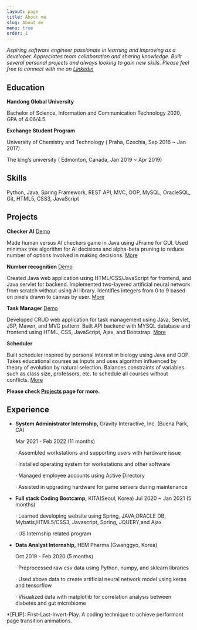 ```yaml
---
layout: page
title: About me
slug: About me
menu: true
order: 1
---
```


*Aspiring software engineer passionate in learning and improving as a developer. Appreciates team collaboration and sharing knowledge. Built several personal projects and always looking to gain new skills. Please feel free to connect with me on <a href="https://kr.linkedin.com/in/yeji/en-us?trk=profile-badge">Linkedin</a>*

## Education

**Handong Global University**

Bachelor of Science, Information and Communication Technology  2020, GPA of 4.06/4.5 

**Exchange Student Program**

University of Chemistry and Technology ( Praha, Czechia, Sep  2016 ~ Jan 2017)

The king’s university ( Edmonton, Canada, Jan 2019 ~ Apr 2019)

## Skills

Python, Java, Spring Framework, REST API, MVC, OOP, MySQL, OracleSQL, Git, HTML5, CSS3, JavaScript 

## Projects

**Checker AI** [Demo](https://yejip.com/pro/Checker/checkerAI_demo.html)

Made human versus AI checkers game in Java using JFrame for GUI. Used minimax tree algorithm for AI decisions and alpha-beta pruning to reduce number of options involved in making decisions. [More](https://yejip.com/pro/Checker.html)

**Number recognition** [Demo](https://characterrecognition.herokuapp.com/)

Created Java web application using HTML/CSS/JavaScript for frontend, and Java servlet for backend. Implemented two-layered artificial neural network from scratch without using AI library. Identifies integers from 0 to 9 based on pixels drawn to canvas by user. [More]( [https://yejip.com/pro/ANN.html])

**Task Manager** [Demo](https://task-manager-simple.herokuapp.com/)

Developed CRUD web application for task management using Java, Servlet, JSP, Maven, and MVC pattern. Built API backend with MYSQL database and frontend using HTML, CSS, JavaScript, Ajax, and Bootstrap. [More](https://yejip.com/project/spring.html)

**Scheduler**

Built scheduler inspired by personal interest in biology using Java and OOP. Takes educational courses as inputs and uses algorithm influenced by theory of evolution by natural selection. Balances constraints of variables such as class size, professors, etc. to schedule all courses without conflicts. [More](https://yejip.com/pro/GA.html)

**Please check [Projects](https://yejip.com/project/) page for more.**

## Experience

- **System Administrator Internship,** Gravity Interactive, Inc. (Buena Park, CA)
  
  Mar 2021 - Feb 2022 (11 months) 
  
  ·    Assembled workstations and supporting users with hardware issue
  
  ·    Installed operating system for workstations and other software
  
  ·    Managed employee accounts using Active Directory
  
  ·    Assisted in upgrading hardware for game servers during maintenance

- **Full stack Coding Bootcamp,** KITA(Seoul, Korea) Jul 2020 ~ Jan 2021 (5 months)
  
   ·    Learned developing website using Spring,  JAVA,ORACLE DB, Mybatis,HTML5/CSS3, Javascript, Spring, JQUERY,and Ajax
  
   ·    US Internship related program

- **Data Analyst Internship,** HEM Pharma (Gwanggyo, Korea)
  
  Oct 2019 - Feb 2020 (5 months)
  
  ·    Preprocessed raw csv data using Python, numpy, and sklearn libraries
  
  ·    Used above data to create artificial neural network model using keras and tensorflow
  
  ·    Visualized data with matplotlib for correlation analysis between diabetes and gut microbiome

*[FLIP]: First-Last-Invert-Play. A coding technique to achieve performant page transition animations.
